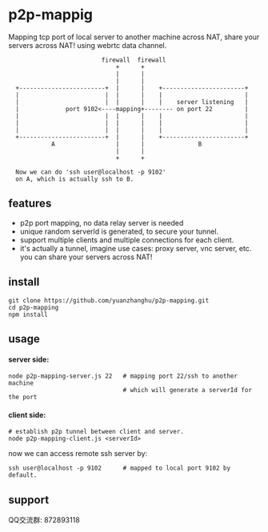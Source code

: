 # p2p-mappig
Mapping tcp port of local server to another machine across NAT, share your servers across NAT! using webrtc data channel.

```
                          firewall  firewall
                              +      +
                              |      |
                              |      |
  +------------------------+  |      |    +-----------------------+
  |                        |  |      |    |                       |
  |                        |  |      |    |    server listening   |
  |             port 9102<----mapping+-------- on port 22         |
  |                        |  |      |    |                       |
  |                        |  |      |    |                       |
  |                        |  |      |    |                       |
  +------------------------+  |      |    +-----------------------+
            A                 |      |               B
                              |      |
                              +      +

  Now we can do 'ssh user@localhost -p 9102'
  on A, which is actually ssh to B.
```

## features

- p2p port mapping, no data relay server is needed
- unique random serverId is generated, to secure your tunnel.
- support multiple clients and multiple connections for each client.
- it's actually a tunnel, imagine use cases: proxy server, vnc server, etc. you can share your servers across NAT!

## install

```
git clone https://github.com/yuanzhanghu/p2p-mapping.git
cd p2p-mapping
npm install
```

## usage
#### server side:
```
node p2p-mapping-server.js 22   # mapping port 22/ssh to another machine
                                # which will generate a serverId for the port
```
#### client side:
```
# establish p2p tunnel between client and server.
node p2p-mapping-client.js <serverId>
```
now we can access remote ssh server by:
```
ssh user@localhost -p 9102      # mapped to local port 9102 by default.
```
## support
QQ交流群: 872893118